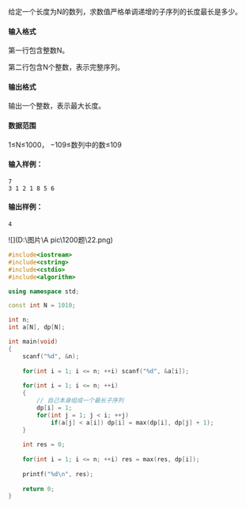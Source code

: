 给定一个长度为N的数列，求数值严格单调递增的子序列的长度最长是多少。

#### 输入格式

第一行包含整数N。

第二行包含N个整数，表示完整序列。

#### 输出格式

输出一个整数，表示最大长度。

#### 数据范围

1≤N≤1000，
−109≤数列中的数≤109

#### 输入样例：

```
7
3 1 2 1 8 5 6
```

#### 输出样例：

```
4
```



![](D:\图片\A pic\1200题\22.png)



```cpp
#include<iostream>
#include<cstring>
#include<cstdio>
#include<algorithm>

using namespace std;

const int N = 1010;

int n;
int a[N], dp[N];

int main(void)
{
    scanf("%d", &n);
    
    for(int i = 1; i <= n; ++i) scanf("%d", &a[i]);
    
    for(int i = 1; i <= n; ++i)
    {
        // 自己本身组成一个最长子序列
        dp[i] = 1;
        for(int j = 1; j < i; ++j)
            if(a[j] < a[i]) dp[i] = max(dp[i], dp[j] + 1);
    }
    
    int res = 0;
    
    for(int i = 1; i <= n; ++i) res = max(res, dp[i]);
    
    printf("%d\n", res);
    
    return 0;
}
```

